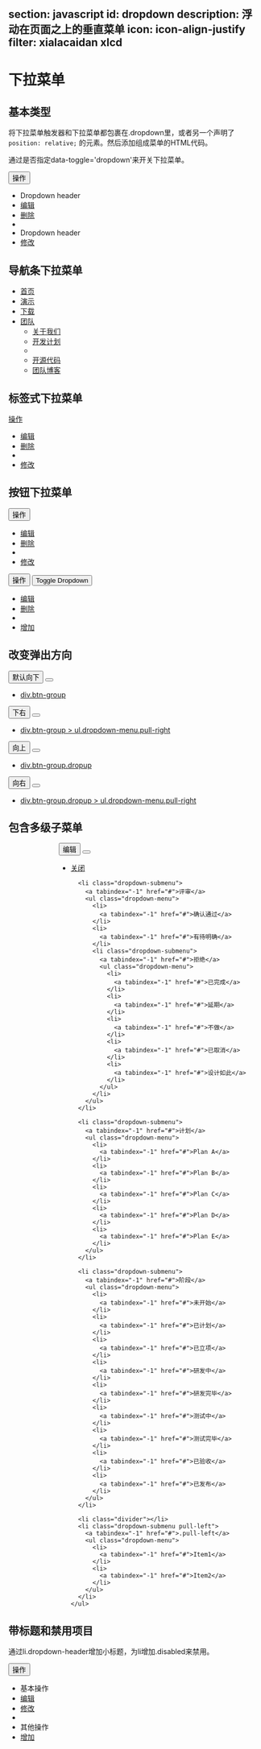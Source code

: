 ﻿section: javascript
id: dropdown
description: 浮动在页面之上的垂直菜单
icon: icon-align-justify
filter: xialacaidan xlcd
---

# 下拉菜单

## 基本类型

将下拉菜单触发器和下拉菜单都包裹在.dropdown里，或者另一个声明了 `position: relative;` 的元素。然后添加组成菜单的HTML代码。

通过是否指定data-toggle='dropdown'来开关下拉菜单。

<div class="example">
  <div class="dropdown">
    <button class="btn dropdown-toggle" type="button" data-toggle="dropdown">
      操作
      <span class="caret"></span>
    </button>
    <ul class="dropdown-menu" role="menu" aria-labelledby="dropdownMenu1">
      <li role="presentation" class="dropdown-header">Dropdown header</li>
      <li>
        <a href="#">编辑</a>
      </li>
      <li>
        <a href="#">删除</a>
      </li>
      <li class="divider"></li>
      <li role="presentation" class="dropdown-header">Dropdown header</li>
      <li>
        <a href="#">修改</a>
      </li>
    </ul>
  </div>
</div>

## 导航条下拉菜单

<div class="example">
  <ul class="nav nav-primary">
    <li class="active">
      <a href="#">首页</a>
    </li>
    <li>
      <a href="#">演示</a>
    </li>
    <li>
      <a href="#">下载</a>
    </li>
    <li>
      <a class="dropdown-toggle" data-toggle="dropdown" href="#">
        团队
        <span class="caret"></span>
      </a>
      <ul class="dropdown-menu">
        <li>
          <a href="#">关于我们</a>
        </li>
        <li>
          <a href="#">开发计划</a>
        </li>
        <li class="divider"></li>
        <li>
          <a href="#">开源代码</a>
        </li>
        <li>
          <a href="#">团队博客</a>
        </li>
      </ul>
    </li>
  </ul>
</div>

## 标签式下拉菜单

<div class="example">
  <div class="dropdown">
    <a id="dLabel" role="button" data-toggle="dropdown" data-target="#" href="/page.html">
      操作
      <span class="caret"></span>
    </a>
    <ul class="dropdown-menu" role="menu" aria-labelledby="dropdownMenu1">
      <li>
        <a href="#">编辑</a>
      </li>
      <li>
        <a href="#">删除</a>
      </li>
      <li class="divider"></li>
      <li>
        <a href="#">修改</a>
      </li>
    </ul>
  </div>
</div>

## 按钮下拉菜单

<div class="example">
  <div class="btn-group">
    <button class="btn dropdown-toggle" type="button" id="dropdownMenu1" data-toggle="dropdown">
      操作
      <span class="caret"></span>
    </button>
    <ul class="dropdown-menu" role="menu" aria-labelledby="dropdownMenu1">
      <li>
        <a href="#">编辑</a>
      </li>
      <li>
        <a href="#">删除</a>
      </li>
      <li class="divider"></li>
      <li>
        <a href="#">修改</a>
      </li>
    </ul>
  </div>
  <div class="btn-group">
    <button type="button" class="btn">操作</button>
    <button type="button" class="btn dropdown-toggle" data-toggle="dropdown">
      <span class="caret"></span>
      <span class="sr-only">Toggle Dropdown</span>
    </button>
    <ul class="dropdown-menu" role="menu">
      <li>
        <a href="#">编辑</a>
      </li>
      <li>
        <a href="#">删除</a>
      </li>
      <li class="divider"></li>
      <li>
        <a href="#">增加</a>
      </li>
    </ul>
  </div>
</div>

## 改变弹出方向

<div class="example">
  <div class="btn-group">
    <button type="button" class="btn">默认向下</button>
    <button type="button" class="btn dropdown-toggle" data-toggle="dropdown">
      <span class="caret"></span>
    </button>
    <ul class="dropdown-menu" role="menu">
      <li>
        <a href="#">div.btn-group</a>
      </li>
    </ul>
  </div>
  <div class="btn-group">
    <button type="button" class="btn">下右</button>
    <button type="button" class="btn dropdown-toggle" data-toggle="dropdown">
      <span class="caret"></span>
    </button>
    <ul class="dropdown-menu pull-right" role="menu">
      <li>
        <a href="#">div.btn-group &gt; ul.dropdown-menu.pull-right</a>
      </li>
    </ul>
  </div>
  <div class="btn-group dropup">
    <button type="button" class="btn">向上</button>
    <button type="button" class="btn dropdown-toggle" data-toggle="dropdown">
      <span class="caret"></span>
    </button>
    <ul class="dropdown-menu" role="menu">
      <li>
        <a href="#">div.btn-group.dropup</a>
      </li>
    </ul>
  </div>
  <div class="btn-group dropup">
    <button type="button" class="btn">向右</button>
    <button type="button" class="btn dropdown-toggle" data-toggle="dropdown">
      <span class="caret"></span>
    </button>
    <ul class="dropdown-menu pull-right" role="menu">
      <li>
        <a href="#">div.btn-group.dropup &gt; ul.dropdown-menu.pull-right</a>
      </li>
    </ul>
  </div>
</div>

## 包含多级子菜单

<div class="example">
  <div class="btn-group dropup" style="margin-left: 100px">
    <button type="button" class="btn">编辑</button>
    <button type="button" class="btn dropdown-toggle" data-toggle="dropdown">
      <span class="caret"></span>
    </button>
    <ul class="dropdown-menu" role="menu" aria-labelledby="dropdownMenu">
      <li>
        <a tabindex="-1" href="#">关闭</a>
      </li>

      <li class="dropdown-submenu">
        <a tabindex="-1" href="#">评审</a>
        <ul class="dropdown-menu">
          <li>
            <a tabindex="-1" href="#">确认通过</a>
          </li>
          <li>
            <a tabindex="-1" href="#">有待明确</a>
          </li>
          <li class="dropdown-submenu">
            <a tabindex="-1" href="#">拒绝</a>
            <ul class="dropdown-menu">
              <li>
                <a tabindex="-1" href="#">已完成</a>
              </li>
              <li>
                <a tabindex="-1" href="#">延期</a>
              </li>
              <li>
                <a tabindex="-1" href="#">不做</a>
              </li>
              <li>
                <a tabindex="-1" href="#">已取消</a>
              </li>
              <li>
                <a tabindex="-1" href="#">设计如此</a>
              </li>
            </ul>
          </li>
        </ul>
      </li>

      <li class="dropdown-submenu">
        <a tabindex="-1" href="#">计划</a>
        <ul class="dropdown-menu">
          <li>
            <a tabindex="-1" href="#">Plan A</a>
          </li>
          <li>
            <a tabindex="-1" href="#">Plan B</a>
          </li>
          <li>
            <a tabindex="-1" href="#">Plan C</a>
          </li>
          <li>
            <a tabindex="-1" href="#">Plan D</a>
          </li>
          <li>
            <a tabindex="-1" href="#">Plan E</a>
          </li>
        </ul>
      </li>

      <li class="dropdown-submenu">
        <a tabindex="-1" href="#">阶段</a>
        <ul class="dropdown-menu">
          <li>
            <a tabindex="-1" href="#">未开始</a>
          </li>
          <li>
            <a tabindex="-1" href="#">已计划</a>
          </li>
          <li>
            <a tabindex="-1" href="#">已立项</a>
          </li>
          <li>
            <a tabindex="-1" href="#">研发中</a>
          </li>
          <li>
            <a tabindex="-1" href="#">研发完毕</a>
          </li>
          <li>
            <a tabindex="-1" href="#">测试中</a>
          </li>
          <li>
            <a tabindex="-1" href="#">测试完毕</a>
          </li>
          <li>
            <a tabindex="-1" href="#">已验收</a>
          </li>
          <li>
            <a tabindex="-1" href="#">已发布</a>
          </li>
        </ul>
      </li>

      <li class="divider"></li>
      <li class="dropdown-submenu pull-left">
        <a tabindex="-1" href="#">.pull-left</a>
        <ul class="dropdown-menu">
          <li>
            <a tabindex="-1" href="#">Item1</a>
          </li>
          <li>
            <a tabindex="-1" href="#">Item2</a>
          </li>
        </ul>
      </li>
    </ul>
  </div>
</div>

## 带标题和禁用项目

通过li.dropdown-header增加小标题，为li增加.disabled来禁用。

<div class="example">
  <div class="dropdown">
    <button class="btn dropdown-toggle" type="button" id="dropdownMenu1" data-toggle="dropdown">
      操作
      <span class="caret"></span>
    </button>
    <ul class="dropdown-menu" role="menu">
      <li class="dropdown-header">基本操作</li>
      <li>
        <a href="#">编辑</a>
      </li>
      <li class="disabled">
        <a role="menuitem" tabindex="-1" href="#">修改</a>
      </li>
      <li class="divider"></li>
      <li class="dropdown-header">其他操作</li>
      <li>
        <a href="#">增加</a>
      </li>
    </ul>
  </div>
</div>
